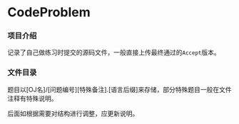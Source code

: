 # CodeProblem

### 项目介绍

记录了自己做练习时提交的源码文件，一般直接上传最终通过的`Accept`版本。

### 文件目录

题目以[OJ名]/[问题编号]\[特殊备注].[语言后缀]来存储，部分特殊题目一般在文件注释有特殊说明。

后面如根据需要对结构进行调整，应更新说明。
